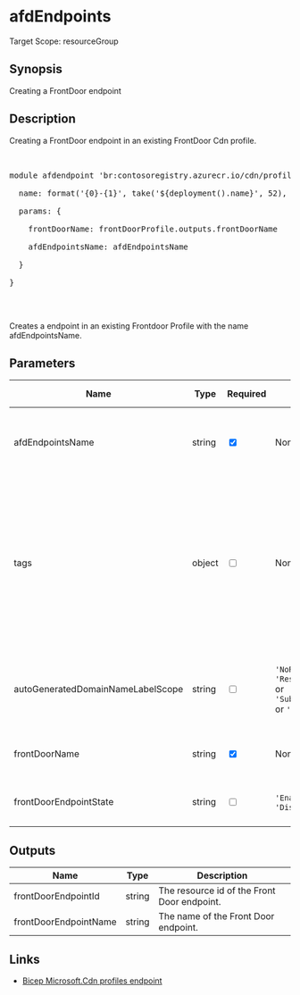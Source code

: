 ﻿# afdEndpoints

Target Scope: resourceGroup

## Synopsis
Creating a FrontDoor endpoint

## Description
Creating a FrontDoor endpoint in an existing FrontDoor Cdn profile.<br>
<pre><br>
module afdendpoint 'br:contosoregistry.azurecr.io/cdn/profiles/afdendpoints.bicep' = {<br>
  name: format('{0}-{1}', take('${deployment().name}', 52), 'afdendpoint')<br>
  params: {<br>
    frontDoorName: frontDoorProfile.outputs.frontDoorName<br>
    afdEndpointsName: afdEndpointsName<br>
  }<br>
}<br>
</pre><br>
<p>Creates a endpoint in an existing Frontdoor Profile with the name afdEndpointsName.</p>

## Parameters
| Name | Type | Required | Validation | Default value | Description |
| -- |  -- | -- | -- | -- | -- |
| afdEndpointsName | string | <input type="checkbox" checked> | None | <pre></pre> | The name of the AFD endpoint to create. Must be globally unique. |
| tags | object | <input type="checkbox"> | None | <pre>{}</pre> | The tags to apply to this resource. This is an object with key/value pairs.<br>Example:<br>{<br>&nbsp;&nbsp;&nbsp;FirstTag: myvalue<br>&nbsp;&nbsp;&nbsp;SecondTag: another value<br>} |
| autoGeneratedDomainNameLabelScope | string | <input type="checkbox"> | `'NoReuse'` or `'ResourceGroupReuse'` or `'SubscriptionReuse'` or `'TenantReuse'` | <pre>'TenantReuse'</pre> | Indicates the endpoint name reuse scope. The default value is TenantReuse. |
| frontDoorName | string | <input type="checkbox" checked> | None | <pre></pre> | The name of the existing Front Door Cdn profile. |
| frontDoorEndpointState | string | <input type="checkbox"> | `'Enabled'` or `'Disabled'` | <pre>'Enabled'</pre> | The state of the Front Door endpoint. |

## Outputs
| Name | Type | Description |
| -- |  -- | -- |
| frontDoorEndpointId | string | The resource id of the Front Door endpoint. |
| frontDoorEndpointName | string | The name of the Front Door endpoint. |

## Links
- [Bicep Microsoft.Cdn profiles endpoint](https://learn.microsoft.com/en-us/azure/templates/microsoft.cdn/profiles/endpoints?pivots=deployment-language-bicep)
